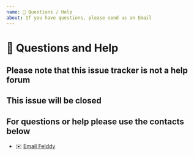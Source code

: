 ```yaml
---
name: 💬 Questions / Help
about: If you have questions, please send us an Email
---
```


# 💬 Questions and Help

## Please note that this issue tracker is not a help forum

## This issue will be closed

## For questions or help please use the contacts below

- ✉️ [Email Felddy](mailto:markf+github@geekpad.com)
